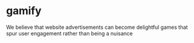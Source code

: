 # gamify
We believe that website advertisements can become delightful games that spur user engagement rather than being a nuisance

